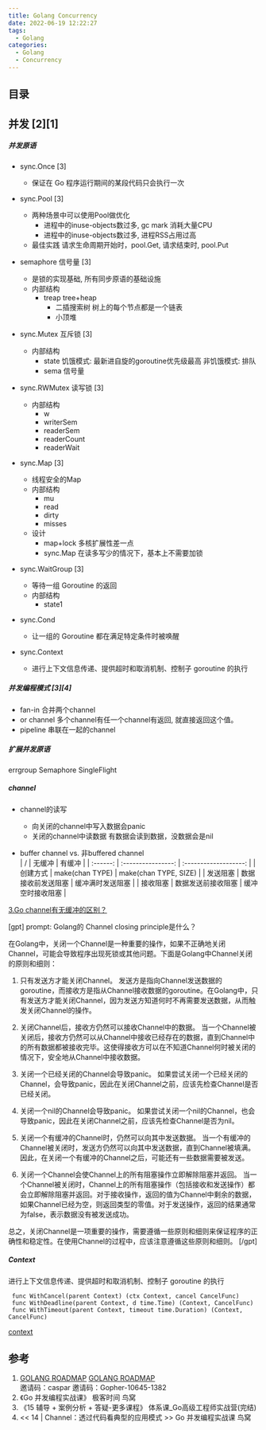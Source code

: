 ```yaml
---
title: Golang Concurrency
date: 2022-06-19 12:22:27
tags:
  - Golang
categories:
  - Golang 
  - Concurrency
---
```


<p></p>
<!-- more -->


## 目录
<!-- toc -->


## 并发 [2][1]
##### 并发原语
+ sync.Once [3]
  - 保证在 Go 程序运行期间的某段代码只会执行一次

+ sync.Pool [3]
  + 两种场景中可以使用Pool做优化
    - 进程中的inuse-objects数过多,  gc mark 消耗大量CPU
    - 进程中的inuse-objects数过多, 进程RSS占用过高
  + 最佳实践
    请求生命周期开始时，pool.Get, 请求结束时, pool.Put

+ semaphore 信号量 [3]
  - 是锁的实现基础, 所有同步原语的基础设施
  - 内部结构
    + treap tree+heap
      - 二插搜索树
        树上的每个节点都是一个链表
      - 小顶堆
  
+ sync.Mutex  互斥锁 [3]
   - 内部结构
     + state
       饥饿模式:  最新进自旋的goroutine优先级最高
       非饥饿模式:  排队
     + sema 信号量
   
+ sync.RWMutex 读写锁 [3]
   - 内部结构
     + w
     + writerSem
     + readerSem
     + readerCount
     + readerWait

+ sync.Map  [3]
  - 线程安全的Map
  - 内部结构
    + mu
    + read
    + dirty
    + misses
  - 设计
    + map+lock 多核扩展性差一点
    + sync.Map 在读多写少的情况下，基本上不需要加锁
  
+ sync.WaitGroup   [3]
  - 等待一组 Goroutine 的返回
  - 内部结构
    + state1

+ sync.Cond
  - 让一组的 Goroutine 都在满足特定条件时被唤醒

+ sync.Context
  - 进行上下文信息传递、提供超时和取消机制、控制子 goroutine 的执行

##### 并发编程模式 [3][4]
+ fan-in
  合并两个channel
+ or channel 
  多个channel有任一个channel有返回,  就直接返回这个值。
+ pipeline
 串联在一起的channel 

##### 扩展并发原语 
errgroup 
Semaphore
SingleFlight

##### channel
+ channel的读写
  + 向关闭的channel中写入数据会panic
  + 关闭的channel中读数据
    有数据会读到数据，没数据会是nil  

+ buffer channel vs. 非buffered channel  
|    /     |       无缓冲       |        有缓冲         |
| :------: | :----------------: | :-------------------: |
| 创建方式 |  make(chan TYPE)   | make(chan TYPE, SIZE) |
| 发送阻塞 | 数据接收前发送阻塞 |   缓冲满时发送阻塞    |
| 接收阻塞 | 数据发送前接收阻塞 |   缓冲空时接收阻塞    |

[3.Go channel有无缓冲的区别？](https://www.golangroadmap.com/class/gointerview/4-3.html)  

[gpt] 
prompt: Golang的 Channel closing principle是什么？

在Golang中，关闭一个Channel是一种重要的操作，如果不正确地关闭Channel，可能会导致程序出现死锁或其他问题。下面是Golang中Channel关闭的原则和细则：

1. 只有发送方才能关闭Channel。
发送方是指向Channel发送数据的goroutine，而接收方是指从Channel接收数据的goroutine。在Golang中，只有发送方才能关闭Channel，因为发送方知道何时不再需要发送数据，从而触发关闭Channel的操作。

2. 关闭Channel后，接收方仍然可以接收Channel中的数据。
当一个Channel被关闭后，接收方仍然可以从Channel中接收已经存在的数据，直到Channel中的所有数据都被接收完毕。这使得接收方可以在不知道Channel何时被关闭的情况下，安全地从Channel中接收数据。

3. 关闭一个已经关闭的Channel会导致panic。
如果尝试关闭一个已经关闭的Channel，会导致panic，因此在关闭Channel之前，应该先检查Channel是否已经关闭。

4. 关闭一个nil的Channel会导致panic。
如果尝试关闭一个nil的Channel，也会导致panic，因此在关闭Channel之前，应该先检查Channel是否为nil。

5. 关闭一个有缓冲的Channel时，仍然可以向其中发送数据。
当一个有缓冲的Channel被关闭时，发送方仍然可以向其中发送数据，直到Channel被填满。因此，在关闭一个有缓冲的Channel之后，可能还有一些数据需要被发送。

6. 关闭一个Channel会使Channel上的所有阻塞操作立即解除阻塞并返回。
当一个Channel被关闭时，Channel上的所有阻塞操作（包括接收和发送操作）都会立即解除阻塞并返回。对于接收操作，返回的值为Channel中剩余的数据，如果Channel已经为空，则返回类型的零值。对于发送操作，返回的结果通常为false，表示数据没有被发送成功。

总之，关闭Channel是一项重要的操作，需要遵循一些原则和细则来保证程序的正确性和稳定性。在使用Channel的过程中，应该注意遵循这些原则和细则。
[/gpt]

##### Context
进行上下文信息传递、提供超时和取消机制、控制子 goroutine 的执行
``` golang
 func WithCancel(parent Context) (ctx Context, cancel CancelFunc) 
 func WithDeadline(parent Context, d time.Time) (Context, CancelFunc) 
 func WithTimeout(parent Context, timeout time.Duration) (Context, CancelFunc) 
```

[context](https://pkg.go.dev/context)


## 参考
1. [GOLANG ROADMAP](https://www.golangroadmap.com/class/gointerview/)
    [GOLANG ROADMAP](https://www.golangroadmap.com/)  
    邀请码：caspar 
    邀请码：Gopher-10645-1382
2. 《Go 并发编程实战课》 极客时间  鸟窝
3. 《15 辅导 + 案例分析 + 答疑-更多课程》  体系课_Go高级工程师实战营(完结) 
4. << 14 | Channel：透过代码看典型的应用模式 >>   Go 并发编程实战课  鸟窝